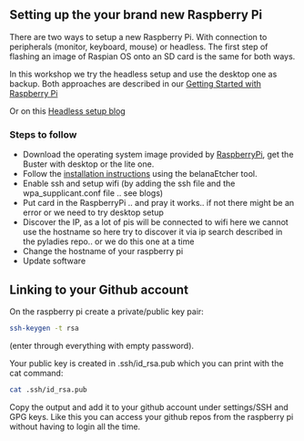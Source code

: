 ## Setting up the your brand new Raspberry Pi

There are two ways to setup a new Raspberry Pi. With connection to peripherals (monitor, keyboard, mouse) or headless.
The first step of flashing an image of Raspian OS onto an SD card is the same for both ways.

In this workshop we try the headless setup and use the desktop one as backup.
Both approaches are described in our [Getting Started with Raspberry Pi](https://github.com/pyladieshamburg/getting-started-raspberry-pi/blob/master/pisetup/raspberry-pi-setup.md)

Or on this [Headless setup blog](https://desertbot.io/blog/headless-raspberry-pi-4-ssh-wifi-setup)

### Steps to follow

- Download the operating system image provided by [RaspberryPi](https://www.raspberrypi.org/downloads/raspbian/), get the Buster with desktop or the lite one.
- Follow the [installation instructions](https://www.raspberrypi.org/documentation/installation/installing-images/README.md) using the belanaEtcher tool.
- Enable ssh and setup wifi (by adding the ssh file and the wpa_supplicant.conf file .. see blogs)
- Put card in the RaspberryPi .. and pray it works.. if not there might be an error or we need to try desktop setup
- Discover the IP, as a lot of pis will be connected to wifi here we cannot use the hostname so here try to discover it via ip search described in the pyladies repo.. or we do this one at a time
- Change the hostname of your raspberry pi
- Update software

## Linking to your Github account

On the raspberry pi create a private/public key pair:

```bash
ssh-keygen -t rsa
```

(enter through everything with empty password).

Your public key is created in .ssh/id_rsa.pub which you can print with the cat command:

```bash
cat .ssh/id_rsa.pub
```

Copy the output and add it to your github account under settings/SSH and GPG keys. Like this you can access your github repos from the raspberry pi without having to login all the time.
